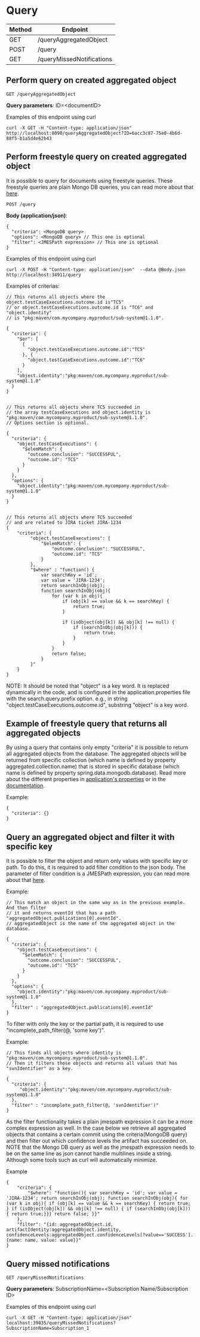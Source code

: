 # Query

|Method|Endpoint             |
|------|---------------------|
|GET   |/queryAggregatedObject|
|POST   |/query|
|GET   |/queryMissedNotifications|

## Perform query on created aggregated object
    GET /queryAggregatedObject

**Query parameters**:
ID=\<documentID\>

Examples of this endpoint using curl

    curl -X GET -H "Content-type: application/json"  http://localhost:8090/queryAggregatedObject?ID=6acc3c87-75e0-4b6d-88f5-b1a5d4e62b43

## Perform freestyle query on created aggregated object
It is possible to query for documents using freestyle queries. These freestyle
queries are plain Mongo DB queries, you can read more about that [here](https://docs.mongodb.com/manual/tutorial/query-documents/).

    POST /query

**Body (application/json)**:

    {
      "criteria": <MongoDB query>
      "options": <MongoDB query> // This one is optional
      "filter": <JMESPath expression> // This one is optional
    }

Examples of this endpoint using curl

    curl -X POST -H "Content-type: application/json"  --data @Body.json http://localhost:34911/query

Examples of criterias:

    // This returns all objects where the object.testCaseExecutions.outcome.id is"TC5"
    // or object.testCaseExecutions.outcome.id is "TC6" and "object.identity"
    // is "pkg:maven/com.mycompany.myproduct/sub-system@1.1.0".

    {
      "criteria": {
        "$or": [
          {
            "object.testCaseExecutions.outcome.id":"TC5"
          }, {
            "object.testCaseExecutions.outcome.id":"TC6"
          }
        ],
        "object.identity":"pkg:maven/com.mycompany.myproduct/sub-system@1.1.0"
      }
    }


    // This returns all objects where TC5 succeeded in
    // the array testCaseExecutions and object.identity is "pkg:maven/com.mycompany.myproduct/sub-system@1.1.0".
    // Options section is optional.

    {
      "criteria": {
        "object.testCaseExecutions": {
          "$elemMatch": {
            "outcome.conclusion": "SUCCESSFUL",
            "outcome.id": "TC5"
          }
        }
      },
      "options": {
        "object.identity":"pkg:maven/com.mycompany.myproduct/sub-system@1.1.0"
      }
    }


    // This returns all objects where TC5 succeeded
    // and are related to JIRA ticket JIRA-1234
    {
        "criteria": {
             "object.testCaseExecutions": {
                 "$elemMatch": {
                     "outcome.conclusion": "SUCCESSFUL",
                     "outcome.id": "TC5"
                 }
             },
             "$where" : "function() {
                 var searchKey = 'id';
                 var value = 'JIRA-1234';
                 return searchInObj(obj);
                 function searchInObj(obj){
                     for (var k in obj){
                         if (obj[k] == value && k == searchKey) {
                             return true;
                         }

                         if (isObject(obj[k]) && obj[k] !== null) {
                             if (searchInObj(obj[k])) {
                                 return true;
                             }
                         }
                     }
                     return false;
                 }
             }"
        }
    }

NOTE: It should be noted that "object" is a key word.  It is replaced
dynamically in the code, and is configured in the application.properties file with
the search.query.prefix option. e.g., in string "object.testCaseExecutions.outcome.id",
substring "object" is a key word.

## Example of freestyle query that returns all aggregated objects
By using a query that contains only empty "criteria" it is possible to return
all aggregated objects from the database. The aggregated objects will be
returned from specific collection (which name is defined by property
aggregated.collection.name) that is stored in specific database (which name is
defined by property spring.data.mongodb.database). Read more about the
different properties in [application's properties](https://github.com/Ericsson/eiffel-intelligence/blob/master/src/main/resources/application.properties)
or in the [documentation](https://github.com/eiffel-community/eiffel-intelligence/blob/master/wiki/markdown/configuration.md).

Example:

    {
      "criteria": {}
    }


## Query an aggregated object and filter it with specific key
It is possible to filter the object and return only values with specific key or
path. To do this, it is required to add filter condition to the json body. The
parameter of filter condition is a JMESPath expression, you can read more about
that [here](http://jmespath.org/tutorial.html#pipe-expressions).

Example:

    // This match an object in the same way as in the previous example. And then filter
    // it and returns eventId that has a path "aggregatedObject.publications[0].eventId".
    // aggregatedObject is the name of the aggregated object in the database.

    {
      "criteria": {
        "object.testCaseExecutions": {
          "$elemMatch": {
            "outcome.conclusion": "SUCCESSFUL",
            "outcome.id": "TC5"
          }
        }
      },
      "options": {
        "object.identity":"pkg:maven/com.mycompany.myproduct/sub-system@1.1.0"
      },
      "filter" : "aggregatedObject.publications[0].eventId"
    }


To filter with only the key or the partial path, it is required to use
"incomplete_path_filter(@, 'some key')".

Example:

    // This finds all objects where identity is "pkg:maven/com.mycompany.myproduct/sub-system@1.1.0".
    // Then it filters those objects and returns all values that has "svnIdentifier" as a key.

    {
      "criteria": {
         "object.identity":"pkg:maven/com.mycompany.myproduct/sub-system@1.1.0"
      },
      "filter" : "incomplete_path_filter(@, 'svnIdentifier')"
    }

As the filter functionality takes a plain jmespath expression it can be a more
complex expression as well. In the case below we retrieve all aggregated objects
that contains a certain commit using the criteria(MongoDB query) and then filter
out which confidence levels the artifact has succeeded on. NOTE that the Mongo
DB query as well as the jmespath expression needs to be on the same line as json
cannot handle multilines inside a string. Although some tools such as curl will
automatically minimize.

Example

    {
        "criteria": {
            "$where": "function(){ var searchKey = 'id'; var value = 'JIRA-1234'; return searchInObj(obj); function searchInObj(obj){ for (var k in obj){ if (obj[k] == value && k == searchKey) { return true;  } if (isObject(obj[k]) && obj[k] !== null) { if (searchInObj(obj[k])) { return true;}}} return false; }}"
        },
        "filter": "{id: aggregatedObject.id, artifactIdentity:aggregatedObject.identity, confidenceLevels:aggregatedObject.confidenceLevels[?value=='SUCCESS'].{name: name, value: value}}"
    }

## Query missed notifications
    GET /queryMissedNotifications

**Query parameters**:
SubscriptionName=<Subscription Name/Subscription ID>

Examples of this endpoint using curl

    curl -X GET -H "Content-type: application/json" localhost:39835/queryMissedNotifications?SubscriptionName=Subscription_1

